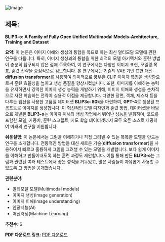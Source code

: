 ![Image](https://cdn-thumbnails.huggingface.co/social-thumbnails/papers/2505.09568.png)

## 제목:
**BLIP3-o: A Family of Fully Open Unified Multimodal Models-Architecture, Training and Dataset**

**요약**:
이 논문은 이미지 이해와 생성의 통합을 목표로 하는 최신 멀티모달 모델에 관한 연구를 다룹니다. 특히, 이미지 생성과의 통합을 위한 최적의 모델 아키텍처와 훈련 방법이 충분히 탐구되지 않은 점에 주목하여, 이 연구에서는 다양한 이미지 표현, 모델링 목표, 훈련 전략을 중점적으로 검토합니다. 본 연구에서는 기존의 VAE 기반 표현 대신 **diffusion transformer**를 사용하여 의미적으로 풍부한 CLIP 이미지 특징을 생성함으로써 훈련 효율성을 높이고 생성 품질을 향상시켰습니다. 또한, 이미지를 이해하는 능력을 유지하면서 강력한 이미지 생성 능력을 개발하기 위해, 이미지 이해와 생성을 순차적으로 사전 학습하는 전략이 실용적 이점을 제공합니다. 다양한 장면, 객체, 제스처 등을 다루는 캡션을 사용한 고품질 데이터셋 **BLIP3o-60k**을 마련하여, **GPT-4**로 생성된 프롬프트로 이미지를 생성합니다. 이 혁신적인 모델 디자인과 훈련 방법, 데이터셋을 바탕으로 개발된 **BLIP3-o**는 이미지 이해와 생성 작업에서 뛰어난 성능을 발휘하며, 코드를 포함한 모델, 가중치, 훈련 스크립트, 지도 학습 데이터셋까지 모두 오픈 소스로 제공하여 미래의 연구를 지원합니다.

**쉬운설명**:
이 논문에서는 그림을 이해하거나 직접 그려낼 수 있는 똑똑한 모델을 만드는 연구를 소개합니다. 전통적인 방법들 대신 새로운 기술(**diffusion transformer**)을 사용하여서 빠르고 훌륭하게 그림을 그려낼 수 있는 모델을 개발합니다. 보다 쉽게 이미지를 이해하고 만들어내도록 하는 훈련 과정도 제안합니다. 이를 통해 만든 **BLIP3-o**는 그림과 관련된 여러 테스트에서 좋은 성적을 거두었고, 많은 사람들이 자유롭게 사용할 수 있도록 그 방법을 공개했습니다.

**관련분야**:
- 멀티모달 모델(Multimodal models)
- 이미지 생성(Image generation)
- 이미지 이해(Image understanding)
- 인공지능(AI)
- 머신러닝(Machine Learning)

**추천수**:
6

**PDF 다운로드 링크**: [PDF 다운로드](https://arxiv.org/pdf/2505.09568)